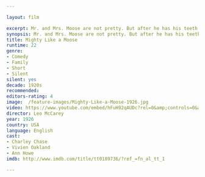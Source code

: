 ```yaml
---

layout: film

excerpt: Mr. and Mrs. Moose are not pretty. But after he has his teeth fixed and she has her nose done they look great. They meet by accident and don't recognize each other. They make plans for an illicit rendezvous, both nervous about stepping out on their spouses, but happy to feel attractive for the first time. The only problem&#58; how to keep the spouse from finding out.
synopsis: Mr. and Mrs. Moose are not pretty. But after he has his teeth fixed and she has her nose done they look great. They meet by accident and don't recognize each other. They make plans for an illicit rendezvous, both nervous about stepping out on their spouses, but happy to feel attractive for the first time. The only problem&#58; how to keep the spouse from finding out.
title: Mighty Like a Moose
runtime: 22
genre: 
- Comedy
- Family
- Short
- Silent
silent: yes
decade: 1920s
recommended: 
editors-rating: 4
image:  /feature-images/Mighty-Like-a-Moose-1926.jpg  
video: https://www.youtube.com/embed/hFuH92qAUDc?rel=0&amp;controls=0&amp;showinfo=0
director: Leo McCarey
year: 1926
country: USA
language: English
cast:
- Charley Chase
- Vivien Oakland
- Ann Howe
imdb: http://www.imdb.com/title/tt0189736/?ref_=fn_al_tt_1

---
```

